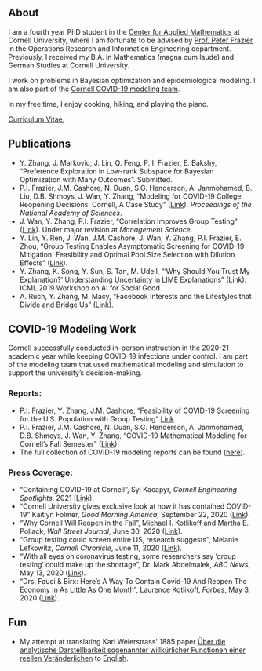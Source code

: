 ## About
I am a fourth year PhD student in the [Center for Applied Mathematics](https://www.cam.cornell.edu/cam) at Cornell University, where I am fortunate to be advised by [Prof. Peter Frazier](https://people.orie.cornell.edu/pfrazier/) in the Operations Research and Information Engineering department. Previously, I received my B.A. in Mathematics (magna cum laude) and German Studies at Cornell University.

I work on problems in Bayesian optimization and epidemiological modeling. I am also part of the [Cornell COVID-19 modeling team](https://datasciencecenter.cornell.edu/research/covid-19-mathematical-modeling-for-cornells-fall-semester/).

In my free time, I enjoy cooking, hiking, and playing the piano.

<a href="files/YujiaZhang_CV_running.pdf" target="_blank">Curriculum Vitae.</a>



## Publications
* Y. Zhang, J. Markovic, J. Lin, Q. Feng, P. I. Frazier, E. Bakshy, “Preference Exploration in Low-rank Subspace for Bayesian Optimization with Many Outcomes”. Submitted.
* P.I. Frazier, J.M. Cashore, N. Duan, S.G. Henderson, A. Janmohamed, B. Liu, D.B. Shmoys, J. Wan, Y. Zhang, “Modeling for COVID-19 College Reopening Decisions: Cornell, A Case Study” ([Link](https://www.pnas.org/content/119/2/e2112532119)). *Proceedings of the National Academy of Sciences*.
* J. Wan, Y. Zhang, P.I. Frazier, “Correlation Improves Group Testing” ([Link](https://arxiv.org/abs/2111.07517)). Under major revision at *Management Science*.
* Y. Lin, Y. Ren, J. Wan, J.M. Cashore, J. Wan, Y. Zhang, P.I. Frazier, E. Zhou, “Group Testing Enables Asymptomatic Screening for COVID-19 Mitigation: Feasibility and Optimal Pool Size Selection with Dilution Effects” ([Link](https://arxiv.org/pdf/2008.06642.pdf)).
* Y. Zhang, K. Song, Y. Sun, S. Tan, M. Udell, “‘Why Should You Trust My Explanation?’ Understanding Uncertainty in LIME Explanations” ([Link](https://arxiv.org/abs/1904.12991)). ICML 2019 Workshop on AI for Social Good. 
* A. Ruch, Y. Zhang, M. Macy, “Facebook Interests and the Lifestyles that Divide and Bridge Us” ([Link](https://drive.google.com/file/d/1tSqmMV2wQiMn8k65RioXay5LY49fAEJQ/view)).


## COVID-19 Modeling Work
Cornell successfully conducted in-person instruction in the 2020-21 academic year while keeping COVID-19 infections under control. I am part of the modeling team that used mathematical modeling and simulation to support the university’s decision-making.

### Reports: 
* P.I. Frazier, Y. Zhang, J.M. Cashore, “Feasibility of COVID-19 Screening for the U.S. Population with Group Testing” [Link](https://docs.google.com/document/d/1hw5K5V7XOug_r6CQ0UYt25szQxXFPmZmFhK15ZpH5U0/edit#heading=h.1bjgrg7lbia7).
* P.I. Frazier, J.M. Cashore, N. Duan, S.G. Henderson, A. Janmohamed, D.B. Shmoys, J. Wan, Y. Zhang, “COVID-19 Mathematical Modeling for Cornell’s Fall Semester” ([Link](https://covid.cornell.edu/_assets/files/covid_19_modeling_main_report.pdf)).
* The full collection of COVID-19 modeling reports can be found ([here](https://covid.cornell.edu/testing/modeling/)).

### Press Coverage:
* “Containing COVID-19 at Cornell”, Syl Kacapyr, *Cornell Engineering Spotlights*, 2021 ([Link](https://www.engineering.cornell.edu/spotlights/containing-covid-19-cornell)).
* “Cornell University gives exclusive look at how it has contained COVID-19” Kaitlyn Folmer, *Good Morning America*, September 22, 2020 ([Link](https://abcnews.go.com/GMA/Wellness/video/cornell-university-exclusive-contained-covid-19-73163035)).
*	“Why Cornell Will Reopen in the Fall”, Michael I. Kotlikoff and Martha E. Pollack, *Wall Street Journal*, June 30, 2020 ([Link](https://www.wsj.com/articles/why-cornell-will-reopen-in-the-fall-11593535516)).
* “Group testing could screen entire US, research suggests”, Melanie Lefkowitz, *Cornell Chronicle*, June 11, 2020 ([Link](https://news.cornell.edu/stories/2020/06/group-testing-could-screen-entire-us-research-suggests)).
* “With all eyes on coronavirus testing, some researchers say ’group testing’ could make up the shortage”, Dr. Mark Abdelmalek, *ABC News*, May 13, 2020 ([Link](https://abcnews.go.com/Health/eyes-coronavirus-testing-researchers-group-testing-make-shortage/story?id=70658896)).
* “Drs. Fauci & Birx: Here’s A Way To Contain Covid-19 And Reopen The Economy In As Little As One Month”, Laurence Kotlikoff, *Forbes*, May 3, 2020 ([Link](https://www.forbes.com/sites/kotlikoff/2020/05/03/dr-fauci-heres-a-way-to-contain-covid-19-and-reopen-the-economy-in-as-little-as-one-month/?sh=73b664bc1c7a)).


## Fun

* My attempt at translating Karl Weierstrass' 1885 paper [Über die analytische Darstellbarkeit sogenannter willkürlicher Functionen einer reellen Veränderlichen](https://www.cambridge.org/core/books/mathematische-werke/uber-die-analytische-darstellbarkeit-sogenannter-willkurlicher-functionen-reeller-argumente/8C407E36F74E4257BF4A9A19CA661B93) to <a href="files/Weierstrass_Translation.pdf" target="_blank">English</a>.
